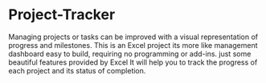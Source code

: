 # Project-Tracker

Managing projects or tasks can be improved with a visual representation of progress and milestones. 
This is an Excel project its more like management dashboard easy to build, requiring no programming or add-ins. just some beautiful features provided by Excel
It will help you to track the progress of each project and its status of completion.

